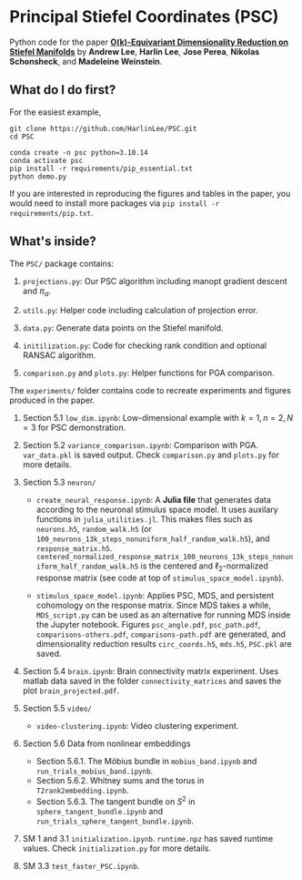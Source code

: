 # Principal Stiefel Coordinates (PSC)

Python code for the paper **[O(k)-Equivariant Dimensionality Reduction on Stiefel Manifolds](https://arxiv.org/abs/2309.10775)** by **Andrew Lee**, **Harlin Lee**, **Jose Perea**, **Nikolas Schonsheck**, and **Madeleine Weinstein**.

## What do I do first?

For the easiest example, 

```
git clone https://github.com/HarlinLee/PSC.git
cd PSC

conda create -n psc python=3.10.14
conda activate psc
pip install -r requirements/pip_essential.txt
python demo.py
```
If you are interested in reproducing the figures and tables in the paper, you would need to install more packages via `pip install -r requirements/pip.txt`.

## What's inside?
The `PSC/` package contains:
1. `projections.py`: Our PSC algorithm including manopt gradient descent and $\pi_\alpha$.  

2. `utils.py`: Helper code including calculation of projection error.

3. `data.py`: Generate data points on the Stiefel manifold.

4. `initilization.py`: Code for checking rank condition and optional RANSAC algorithm.

5. `comparison.py` and `plots.py`: Helper functions for PGA comparison.
 

The `experiments/` folder contains code to recreate experiments and figures produced in the paper. 

1. Section 5.1 `low_dim.ipynb`: Low-dimensional example with $k=1, n=2, N=3$ for PSC demonstration.

2. Section 5.2 `variance_comparison.ipynb`: Comparison with PGA. `var_data.pkl` is saved output. Check `comparison.py` and `plots.py` for more details.

3. Section 5.3 `neuron/`
    - `create_neural_response.ipynb`: A **Julia file** that generates data according to the neuronal stimulus space model. It uses auxilary functions in `julia_utilities.jl`. This makes files such as `neurons.h5`, `random_walk.h5` (or `100_neurons_13k_steps_nonuniform_half_random_walk.h5`), and `response_matrix.h5`. `centered_normalized_response_matrix_100_neurons_13k_steps_nonuniform_half_random_walk.h5` is the centered and $\ell_2$-normalized response matrix (see code at top of `stimulus_space_model.ipynb`).

    - `stimulus_space_model.ipynb`: Applies PSC, MDS, and persistent cohomology on the response matrix. Since MDS takes a while, `MDS_script.py` can be used as an alternative for running MDS inside the Jupyter notebook. Figures `psc_angle.pdf`, `psc_path.pdf`, `comparisons-others.pdf`, `comparisons-path.pdf` are generated, and dimensionality reduction results `circ_coords.h5`, `mds.h5`, `PSC.pkl` are saved.

  
4. Section 5.4 `brain.ipynb`: Brain connectivity matrix experiment. Uses matlab data saved in the folder `connectivity_matrices` and saves the plot `brain_projected.pdf`.


5. Section 5.5 `video/`
   - `video-clustering.ipynb`: Video clustering experiment.
  
6. Section 5.6 Data from nonlinear embeddings
   - Section 5.6.1. The M&ouml;bius bundle in `mobius_band.ipynb` and `run_trials_mobius_band.ipynb`.
   - Section 5.6.2. Whitney sums and the torus in `T2rank2embedding.ipynb`.
   - Section 5.6.3. The tangent bundle on $S^2$ in `sphere_tangent_bundle.ipynb` and `run_trials_sphere_tangent_bundle.ipynb`.
  
7. SM 1 and 3.1 `initialization.ipynb`. `runtime.npz` has saved runtime values. Check `initialization.py` for more details.

8. SM 3.3 `test_faster_PSC.ipynb`.
